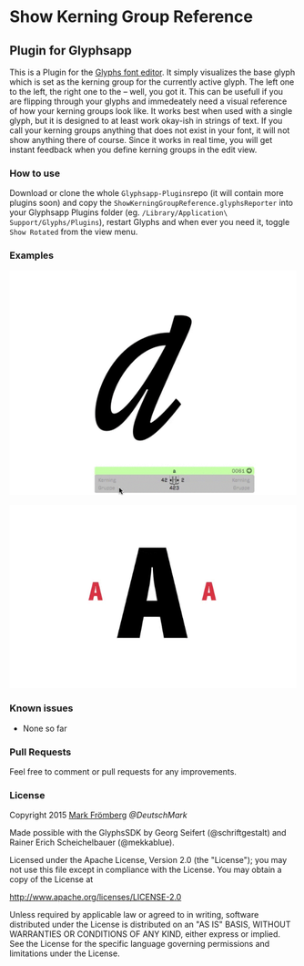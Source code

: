 # Show Kerning Group Reference

## Plugin for Glyphsapp

This is a Plugin for the [Glyphs font editor](http://glyphsapp.com/). It simply visualizes the base glyph which is set as the kerning group for the currently active glyph. The left one to the left, the right one to the – well, you got it. This can be usefull if you are flipping through your glyphs and immedeately need a visual reference of how your kerning groups look like. It works best when used with a single glyph, but it is designed to at least work okay-ish in strings of text. If you call your kerning groups anything that does not exist in your font, it will not show anything there of course. Since it works in real time, you will get instant feedback when you define kerning groups in the edit view.

### How to use

Download or clone the whole `Glyphsapp-Plugins`repo (it will contain more plugins soon) and copy the `ShowKerningGroupReference.glyphsReporter` into your Glyphsapp Plugins folder (eg. `/Library/Application\ Support/Glyphs/Plugins`), restart Glyphs and when ever you need it, toggle `Show Rotated` from the view menu.

### Examples

![Show Kerning Group Reference live Demo](https://github.com/DeutschMark/Glyphsapp-Plugins/blob/Screenshots/ShowKerningGroupReference/Screenshots/ShowKerningGroupReference1_Mark-Froemberg.gif?raw=true "Show Kerning Group Reference live Demo")

![Show Kerning Group Reference live Demo](https://github.com/DeutschMark/Glyphsapp-Plugins/blob/Screenshots/ShowKerningGroupReference/Screenshots/ShowKerningGroupReference_Mark-Froemberg.gif?raw=true "Show Kerning Group Reference live Demo")


### Known issues

- None so far

### Pull Requests

Feel free to comment or pull requests for any improvements.

### License

Copyright 2015 [Mark Frömberg](http://www.markfromberg.com/) *@DeutschMark*

Made possible with the GlyphsSDK by Georg Seifert (@schriftgestalt) and Rainer Erich Scheichelbauer (@mekkablue).

Licensed under the Apache License, Version 2.0 (the "License");
you may not use this file except in compliance with the License.
You may obtain a copy of the License at

http://www.apache.org/licenses/LICENSE-2.0

Unless required by applicable law or agreed to in writing, software
distributed under the License is distributed on an "AS IS" BASIS,
WITHOUT WARRANTIES OR CONDITIONS OF ANY KIND, either express or implied.
See the License for the specific language governing permissions and
limitations under the License.
